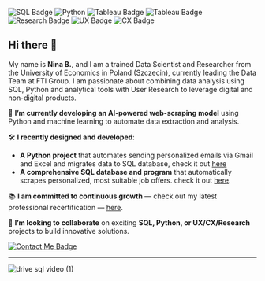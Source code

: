 ![SQL Badge](https://img.shields.io/badge/SQL-FFD700) ![Python](https://img.shields.io/badge/Python-006400) ![Tableau Badge](https://img.shields.io/badge/DataVisualisation-8A2BE2) 
![Tableau Badge](https://img.shields.io/badge/DataAnalysis-007ACC?style=flat-square) ![Research Badge](https://img.shields.io/badge/Research%20-FF0000?style=flat-square) ![UX Badge](https://img.shields.io/badge/UX-800000?style=flat-square) ![CX Badge](https://img.shields.io/badge/CX-660000?style=flat-square)







## Hi there 👋 

My name is **Nina B.**, and I am a trained Data Scientist and Researcher from the University of Economics in Poland (Szczecin), currently leading the Data Team at FTI Group. 
I am passionate about combining data analysis using SQL, Python and analytical tools with User Research to leverage digital and non-digital products.

:seedling: **I’m currently developing an AI-powered web-scraping model** using Python and machine learning
to automate data extraction and analysis.

:hammer_and_wrench: **I recently designed and developed**:  
- **A Python project** that automates sending personalized emails via Gmail and Excel and migrates data to SQL database, check it out [here](https://github.com/ninryt/automated-email-sender)
- **A comprehensive SQL database and program** that automatically scrapes personalized, most suitable job offers. check it out [here](https://github.com/ninryt/python-sql-web_jobscraper).

:books: **I am committed to continuous growth** — check out my latest professional recertification  — [here](./recertification.md).

:handshake: **I’m looking to collaborate** on exciting **SQL, Python, or UX/CX/Research** projects to build innovative solutions.


[![Contact Me Badge](https://img.shields.io/badge/Contact%20Me-FFD700?style=for-the-badge&logo=gmail&logoColor=black)](mailto:nbryttel@gmail.com)

---


![drive sql video (1)](https://github.com/user-attachments/assets/4b950894-6614-446f-bcca-703cffe53c77)
<!--
**ninryt/ninryt** is a ✨ _special_ ✨ repository because its `README.md` (this file) appears on your GitHub profile.

Here are some ideas to get you started:

- 🔭 I’m currently working on ...
- 🌱 I’m currently learning ...
- 👯 I’m looking to collaborate on ...
- 🤔 I’m looking for help with ...
- 💬 Ask me about ...
- 📫 How to reach me: ...
- 😄 Pronouns: ...
- ⚡ Fun fact: ...
-->
